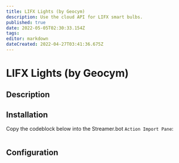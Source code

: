 ```yaml
---
title: LIFX Lights (by Geocym)
description: Use the cloud API for LIFX smart bulbs.
published: true
date: 2022-05-05T02:30:33.154Z
tags: 
editor: markdown
dateCreated: 2022-04-27T03:41:36.675Z
---
```


# LIFX Lights (by Geocym)

## Description

## Installation

Copy the codeblock below into the Streamer.bot `Action Import Pane`:

```text
```

## Configuration
